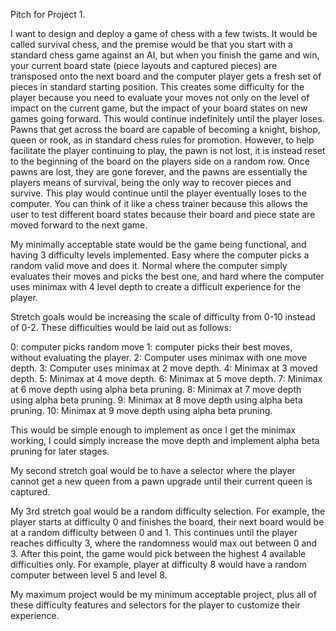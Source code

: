 Pitch for Project 1.

I want to design and deploy a game of chess with a few twists. It would be called survival chess, and the premise would be that you start with a standard chess game against an AI, but when you finish the game and win, your current board state (piece layouts and captured pieces) are transposed onto the next board and the computer player gets a fresh set of pieces in standard starting position. This creates some difficulty for the player because you need to evaluate your moves not only on the level of impact on the current game, but the impact of your board states on new games going forward. This would continue indefinitely until the player loses. Pawns that get across the board are capable of becoming a knight, bishop, queen or rook, as in standard chess rules for promotion. However, to help facilitate the player continuing to play, the pawn is not lost, it is instead reset to the beginning of the board on the players side on a random row. Once pawns are lost, they are gone forever, and the pawns are essentially the players means of survival, being the only way to recover pieces and survive. This play would continue until the player eventually loses to the computer. You can think of it like a chess trainer because this allows the user to test different board states because their board and piece state are moved forward to the next game.

My minimally acceptable state would be the game being functional, and having 3 difficulty levels implemented. Easy where the computer picks a random valid move and does it. Normal where the computer simply evaluates their moves and picks the best one, and hard where the computer uses minimax with 4 level depth to create a difficult experience for the player.

Stretch goals would be increasing the scale of difficulty from 0-10 instead of 0-2. These difficulties would be laid out as follows:

0: computer picks random move
1: computer picks their best moves, without evaluating the player.
2: Computer uses minimax with one move depth.
3: Computer uses minimax at 2 move depth.
4: Minimax at 3 moved depth.
5: Minimax at 4 move depth.
6: Minimax at 5 move depth.
7: Minimax at 6 move depth using alpha beta pruning.
8: Minimax at 7 move depth using alpha beta pruning.
9: Minimax at 8 move depth using alpha beta pruning.
10: Minimax at 9 move depth using alpha beta pruning.

This would be simple enough to implement as once I get the minimax working, I could simply increase the move depth and implement alpha beta pruning for later stages.

My second stretch goal would be to have a selector where the player cannot get a new queen from a pawn upgrade until their current queen is captured.

My 3rd stretch goal would be a random difficulty selection. For example, the player starts at difficulty 0 and finishes the board, their next board would be at a random difficulty between 0 and 1. This continues until the player reaches difficulty 3, where the randomness would max out between 0 and 3. After this point, the game would pick between the highest 4 available difficulties only. For example, player at difficulty 8 would have a random computer between level 5 and level 8.

My maximum project would be my minimum acceptable project, plus all of these difficulty features and selectors for the player to customize their experience. 
